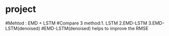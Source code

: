 # project
#Mehtod : EMD + LSTM
#Compare 3 method:1. LSTM 2.EMD-LSTM 3.EMD-LSTM(denoised)
#EMD-LSTM(denoised) helps to improve the RMSE
